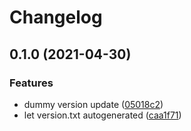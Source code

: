# Changelog

## 0.1.0 (2021-04-30)


### Features

* dummy version update ([05018c2](https://www.github.com/oskar456/vagrant-netlab-ipv6security/commit/05018c21f097551e1c17615795fb2f93487e7b2e))
* let version.txt autogenerated ([caa1f71](https://www.github.com/oskar456/vagrant-netlab-ipv6security/commit/caa1f71bbbbe8841cbdb6eaa14919d07eec7d596))
